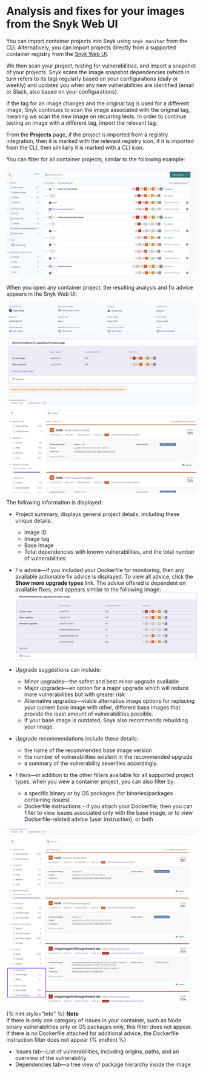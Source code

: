 # Analysis and fixes for your images from the Snyk Web UI

You can import container projects into Snyk using `snyk monitor` from the CLI. Alternatively, you can import projects directly from a supported container registry from the [Snyk Web UI](../../../snyk-web-ui/).

We then scan your project, testing for vulnerabilities, and import a snapshot of your projects. Snyk scans the image snapshot dependencies (which in turn refers to its tag) regularly based on your configurations (daily or weekly) and updates you when any new vulnerabilities are identified (email or Slack, also based on your configurations).

If the tag for an image changes and the original tag is used for a different image, Snyk continues to scan the image associated with the original tag, meaning we scan the new image on recurring tests. In order to continue testing an image with a different tag, import the relevant tag.

From the **Projects** page, if the project is imported from a registry integration, then it is marked with the relevant registry icon; if it is imported from the CLI, then similarly it is marked with a CLI icon.

You can filter for all container projects, similar to the following example:

![](<../../../.gitbook/assets/image (69) (2).png>)

When you open any container project, the resulting analysis and fix advice appears in the Snyk Web UI:

![](<../../../.gitbook/assets/image (76) (1).png>)

The following information is displayed:

* Project summary, displays general project details, including these unique details:
  * Image ID
  * Image tag
  * Base Image
  * Total dependencies with known vulnerabilities, and the total number of vulnerabilities
* Fix advice—if you included your Dockerfile for monitoring, then any available actionable fix advice is displayed. To view all advice, click the **Show more upgrade types** link. The advice offered is dependent on available fixes, and appears similar to the following image:\
  ![](<../../../.gitbook/assets/image (73) (1) (2) (1) (1).png>)
* Upgrade suggestions can include:
  * Minor upgrades—the safest and best minor upgrade available
  * Major upgrades—an option for a major upgrade which will reduce more vulnerabilities but with greater risk
  * Alternative upgrades—viable alternative image options for replacing your current base image with other, different base images that provide the least amount of vulnerabilities possible.
  * If your base image is outdated, Snyk also recommends rebuilding your image.
* Upgrade recommendations include these details:
  * the name of the recommended base image version
  * the number of vulnerabilities existent in the recommended upgrade
  * a summary of the vulnerability severities accordingly.
*   Filters—in addition to the other filters available for all supported project types, when you view a container project, you can also filter by:

    * a specific binary or by OS packages (for binaries/packages containing issues)
    * Dockerfile instructions - if you attach your Dockerfile, then you can filter to view issues associated only with the base image, or to view Dockerfile-related advice (user instruction), or both



![](<../../../.gitbook/assets/image (71) (1).png>)

{% hint style="info" %}
**Note**\
If there is only one category of issues in your container, such as Node binary vulnerabilities only or OS packages only, this filter does not appear.\
If there is no Dockerfile attached for additional advice, the Dockerfile instruction filter does not appear
{% endhint %}

* Issues tab—List of vulnerabilities, including origins, paths, and an overview of the vulnerability
* Dependencies tab—a tree view of package hierarchy inside the image
